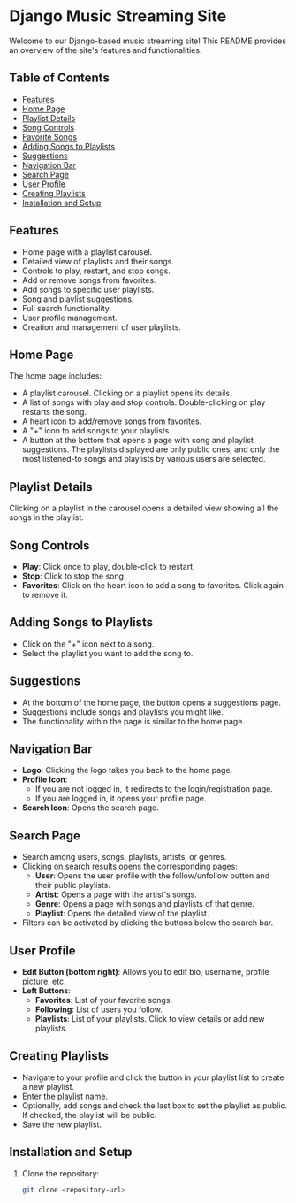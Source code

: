# Django Music Streaming Site

Welcome to our Django-based music streaming site! This README provides an overview of the site's features and functionalities.

## Table of Contents
- [Features](#features)
- [Home Page](#home-page)
- [Playlist Details](#playlist-details)
- [Song Controls](#song-controls)
- [Favorite Songs](#favorite-songs)
- [Adding Songs to Playlists](#adding-songs-to-playlists)
- [Suggestions](#suggestions)
- [Navigation Bar](#navigation-bar)
- [Search Page](#search-page)
- [User Profile](#user-profile)
- [Creating Playlists](#creating-playlists)
- [Installation and Setup](#installation-and-setup)

## Features
- Home page with a playlist carousel.
- Detailed view of playlists and their songs.
- Controls to play, restart, and stop songs.
- Add or remove songs from favorites.
- Add songs to specific user playlists.
- Song and playlist suggestions.
- Full search functionality.
- User profile management.
- Creation and management of user playlists.

## Home Page
The home page includes:
- A playlist carousel. Clicking on a playlist opens its details.
- A list of songs with play and stop controls. Double-clicking on play restarts the song.
- A heart icon to add/remove songs from favorites.
- A "+" icon to add songs to your playlists.
- A button at the bottom that opens a page with song and playlist suggestions.
The playlists displayed are only public ones, and only the most listened-to songs and playlists by various users are selected.

## Playlist Details
Clicking on a playlist in the carousel opens a detailed view showing all the songs in the playlist.

## Song Controls
- **Play**: Click once to play, double-click to restart.
- **Stop**: Click to stop the song.
- **Favorites**: Click on the heart icon to add a song to favorites. Click again to remove it.

## Adding Songs to Playlists
- Click on the "+" icon next to a song.
- Select the playlist you want to add the song to.

## Suggestions
- At the bottom of the home page, the button opens a suggestions page.
- Suggestions include songs and playlists you might like.
- The functionality within the page is similar to the home page.

## Navigation Bar
- **Logo**: Clicking the logo takes you back to the home page.
- **Profile Icon**: 
  - If you are not logged in, it redirects to the login/registration page.
  - If you are logged in, it opens your profile page.
- **Search Icon**: Opens the search page.

## Search Page
- Search among users, songs, playlists, artists, or genres.
- Clicking on search results opens the corresponding pages:
  - **User**: Opens the user profile with the follow/unfollow button and their public playlists.
  - **Artist**: Opens a page with the artist's songs.
  - **Genre**: Opens a page with songs and playlists of that genre.
  - **Playlist**: Opens the detailed view of the playlist.
- Filters can be activated by clicking the buttons below the search bar.

## User Profile
- **Edit Button (bottom right)**: Allows you to edit bio, username, profile picture, etc.
- **Left Buttons**:
  - **Favorites**: List of your favorite songs.
  - **Following**: List of users you follow.
  - **Playlists**: List of your playlists. Click to view details or add new playlists.

## Creating Playlists
- Navigate to your profile and click the button in your playlist list to create a new playlist.
- Enter the playlist name.
- Optionally, add songs and check the last box to set the playlist as public. If checked, the playlist will be public.
- Save the new playlist.

## Installation and Setup
1. Clone the repository:
   ```bash
   git clone <repository-url>
